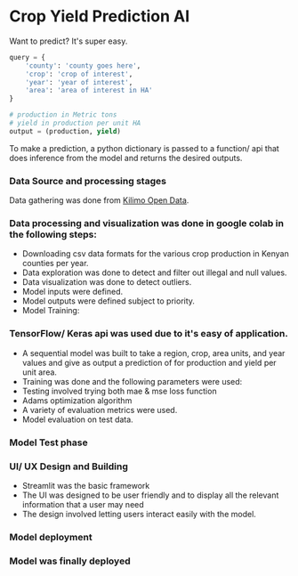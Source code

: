 # Crop Yield Prediction AI
Want to predict? It's super easy.

```python
query = {
    'county': 'county goes here', 
    'crop': 'crop of interest', 
    'year': 'year of interest', 
    'area': 'area of interest in HA'
}
```

```python
# production in Metric tons
# yield in production per unit HA
output = (production, yield)
```

To make a prediction, a python dictionary is passed to a function/ api that does inference from the model and returns the desired outputs.

### Data Source and processing stages
  Data gathering was done from [Kilimo Open Data](http://kilimodata.developlocal.org/dataset/?organization=crops).

### Data processing and visualization was done in google colab in the following steps:

* Downloading csv data formats for the various crop production in Kenyan counties per year.
* Data exploration was done to detect and filter out illegal and null values.
* Data visualization was done to detect outliers.
* Model inputs were defined.
* Model outputs were defined subject to priority.
* Model Training:

### TensorFlow/ Keras api was used due to it's easy of application.

* A sequential model was built to take a region, crop, area units, and year values and give as output a prediction of for production and yield per unit area.
* Training was done and the following parameters were used:
* Testing involved trying both mae & mse loss function
* Adams optimization algorithm
* A variety of evaluation metrics were used.
* Model evaluation on test data.

### Model Test phase

### UI/ UX Design and Building

* Streamlit was the basic framework
* The UI was designed to be user friendly and to display all the relevant information that a user may need
* The design involved letting users interact easily with the model.

### Model deployment

### Model was finally deployed
